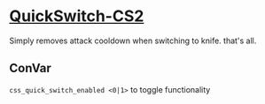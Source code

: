 ﻿# [QuickSwitch-CS2](https://github.com/fltuna/QuickSwitch-CS2)

Simply removes attack cooldown when switching to knife. that's all.


## ConVar

`css_quick_switch_enabled <0|1>` to toggle functionality